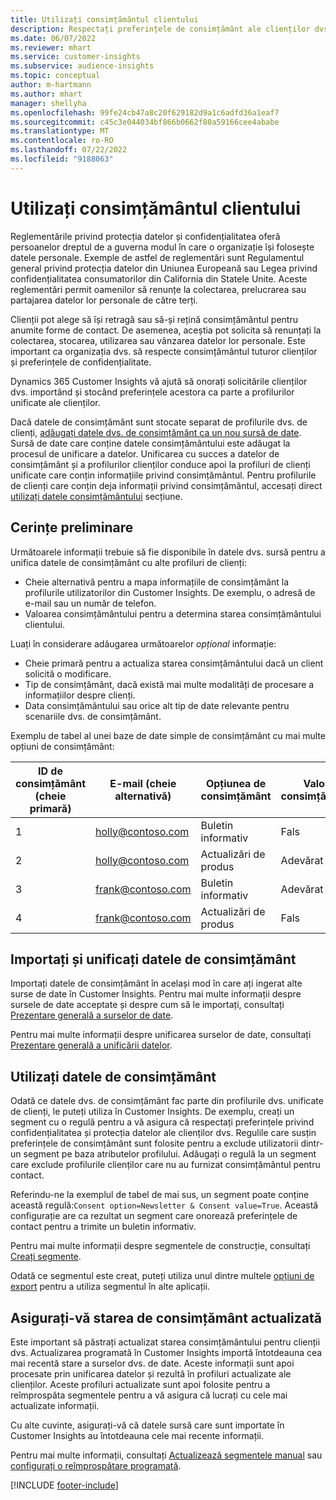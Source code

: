 ```yaml
---
title: Utilizați consimțământul clientului
description: Respectați preferințele de consimțământ ale clienților dvs. în Customer Insights importând datele de consimțământ.
ms.date: 06/07/2022
ms.reviewer: mhart
ms.service: customer-insights
ms.subservice: audience-insights
ms.topic: conceptual
author: m-hartmann
ms.author: mhart
manager: shellyha
ms.openlocfilehash: 99fe24cb47a8c20f629182d9a1c6adfd36a1eaf7
ms.sourcegitcommit: c45c3e044034bf866b0662f80a59166cee4ababe
ms.translationtype: MT
ms.contentlocale: ro-RO
ms.lasthandoff: 07/22/2022
ms.locfileid: "9188063"
---
```

# <a name="use-customer-consent"></a>Utilizați consimțământul clientului

Reglementările privind protecția datelor și confidențialitatea oferă persoanelor dreptul de a guverna modul în care o organizație își folosește datele personale. Exemple de astfel de reglementări sunt Regulamentul general privind protecția datelor din Uniunea Europeană sau Legea privind confidențialitatea consumatorilor din California din Statele Unite. Aceste reglementări permit oamenilor să renunțe la colectarea, prelucrarea sau partajarea datelor lor personale de către terți.  

Clienții pot alege să își retragă sau să-și rețină consimțământul pentru anumite forme de contact. De asemenea, aceștia pot solicita să renunțați la colectarea, stocarea, utilizarea sau vânzarea datelor lor personale. Este important ca organizația dvs. să respecte consimțământul tuturor clienților și preferințele de confidențialitate.  

Dynamics 365 Customer Insights vă ajută să onorați solicitările clienților dvs. importând și stocând preferințele acestora ca parte a profilurilor unificate ale clienților.

Dacă datele de consimțământ sunt stocate separat de profilurile dvs. de clienți, [adăugați datele dvs. de consimțământ ca un nou sursă de date](#import-and-unify-consent-data). Sursă de date care conține datele consimțământului este adăugat la procesul de unificare a datelor. Unificarea cu succes a datelor de consimțământ și a profilurilor clienților conduce apoi la profiluri de clienți unificate care conțin informațiile privind consimțământul. Pentru profilurile de clienți care conțin deja informații privind consimțământul, accesați direct [utilizați datele consimțământului](#use-consent-data) secțiune.

## <a name="prerequisites"></a>Cerințe preliminare

Următoarele informații trebuie să fie disponibile în datele dvs. sursă pentru a unifica datele de consimțământ cu alte profiluri de clienți:

- Cheie alternativă pentru a mapa informațiile de consimțământ la profilurile utilizatorilor din Customer Insights. De exemplu, o adresă de e-mail sau un număr de telefon.
- Valoarea consimțământului pentru a determina starea consimțământului clientului.

Luați în considerare adăugarea următoarelor *opțional* informație:

- Cheie primară pentru a actualiza starea consimțământului dacă un client solicită o modificare.
- Tip de consimțământ, dacă există mai multe modalități de procesare a informațiilor despre clienți.
- Data consimțământului sau orice alt tip de date relevante pentru scenariile dvs. de consimțământ.

Exemplu de tabel al unei baze de date simple de consimțământ cu mai multe opțiuni de consimțământ:

|ID de consimțământ (cheie primară)   |E-mail (cheie alternativă)  |Opțiunea de consimțământ  |Valoarea consimțământului  |
|---------|---------|---------|---------|
|1    |  holly@contoso.com       |  Buletin informativ       |  Fals       |
|2    |  holly@contoso.com       |  Actualizări de produs       |  Adevărat       |
|3    |  frank@contoso.com       |  Buletin informativ       | Adevărat        |
|4    |  frank@contoso.com       |  Actualizări de produs       |  Fals       |

## <a name="import-and-unify-consent-data"></a>Importați și unificați datele de consimțământ

Importați datele de consimțământ în același mod în care ați ingerat alte surse de date în Customer Insights. Pentru mai multe informații despre sursele de date acceptate și despre cum să le importați, consultați [Prezentare generală a surselor de date](data-sources.md).

Pentru mai multe informații despre unificarea surselor de date, consultați [Prezentare generală a unificării datelor](data-unification.md).

## <a name="use-consent-data"></a>Utilizați datele de consimțământ

Odată ce datele dvs. de consimțământ fac parte din profilurile dvs. unificate de clienți, le puteți utiliza în Customer Insights. De exemplu, creați un segment cu o regulă pentru a vă asigura că respectați preferințele privind confidențialitatea și protecția datelor ale clienților dvs. Regulile care susțin preferințele de consimțământ sunt folosite pentru a exclude utilizatorii dintr-un segment pe baza atributelor profilului. Adăugați o regulă la un segment care exclude profilurile clienților care nu au furnizat consimțământul pentru contact.

Referindu-ne la exemplul de tabel de mai sus, un segment poate conține această regulă:`Consent option=Newsletter & Consent value=True`. Această configurație are ca rezultat un segment care onorează preferințele de contact pentru a trimite un buletin informativ.

Pentru mai multe informații despre segmentele de construcție, consultați [Creați segmente](segment-builder.md).

Odată ce segmentul este creat, puteți utiliza unul dintre multele [opțiuni de export](export-destinations.md) pentru a utiliza segmentul în alte aplicații.

## <a name="ensure-updated-consent-status"></a>Asigurați-vă starea de consimțământ actualizată

Este important să păstrați actualizat starea consimțământului pentru clienții dvs. Actualizarea programată în Customer Insights importă întotdeauna cea mai recentă stare a surselor dvs. de date. Aceste informații sunt apoi procesate prin unificarea datelor și rezultă în profiluri actualizate ale clienților. Aceste profiluri actualizate sunt apoi folosite pentru a reîmprospăta segmentele pentru a vă asigura că lucrați cu cele mai actualizate informații.

Cu alte cuvinte, asigurați-vă că datele sursă care sunt importate în Customer Insights au întotdeauna cele mai recente informații.

Pentru mai multe informații, consultați [Actualizează segmentele manual](segments.md#refresh-segments) sau [configurați o reîmprospătare programată](system.md#schedule-tab).

[!INCLUDE [footer-include](includes/footer-banner.md)]

